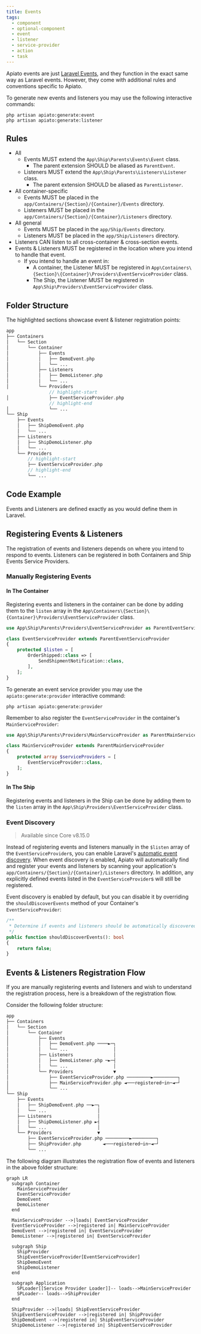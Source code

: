 ```yaml
---
title: Events
tags:
  - component
  - optional-component
  - event
  - listener
  - service-provider
  - action
  - task
---
```


Apiato events are just [Laravel Events](https://laravel.com/docs/events),
and they function in the exact same way as Laravel events.
However, they come with additional rules and conventions specific to Apiato.

To generate new events and listeners you may use the following interactive commands:

```
php artisan apiato:generate:event
php artisan apiato:generate:listener
```

## Rules

- All 
  - Events MUST extend the `App\Ship\Parents\Events\Event` class.
    - The parent extension SHOULD be aliased as `ParentEvent`.
  - Listeners MUST extend the `App\Ship\Parents\Listeners\Listener` class.
    - The parent extension SHOULD be aliased as `ParentListener`.
- All container-specific
  - Events MUST be placed in the `app/Containers/{Section}/{Container}/Events` directory.
  - Listeners MUST be placed in the `app/Containers/{Section}/{Container}/Listeners` directory.
- All general
  - Events MUST be placed in the `app/Ship/Events` directory.
  - Listeners MUST be placed in the `app/Ship/Listeners` directory.
- Listeners CAN listen to all cross-container & cross-section events.
- Events & Listeners MUST be registered in the location where you intend to handle that event.
  - If you intend to handle an event in:
    - A container, the Listener MUST be registered in `App\Containers\{Section}\{Container}\Providers\EventServiceProvider` class.
    - The Ship, the Listener MUST be registered in `App\Ship\Providers\EventServiceProvider` class.

## Folder Structure

The highlighted sections showcase event & listener registration points:

```php
app
├── Containers
│   └── Section
│       └── Container
│           ├── Events
│           │   ├── DemoEvent.php
│           │   └── ...
│           ├── Listeners
│           │   ├── DemoListener.php
│           │   └── ...
│           └── Providers
                // highlight-start
│               ├── EventServiceProvider.php
                // highlight-end
│               └── ...
└── Ship
    ├── Events
    │   ├── ShipDemoEvent.php
    │   └── ...
    ├── Listeners
    │   ├── ShipDemoListener.php
    │   └── ...
    └── Providers
        // highlight-start
        ├── EventServiceProvider.php
        // highlight-end
        └── ...
```

## Code Example

Events and Listeners are defined exactly as you would define them in Laravel.

## Registering Events & Listeners

The registration of events and listeners depends on where you intend to respond to events.
Listeners can be registered in both Containers and Ship Events Service Providers.

### Manually Registering Events

#### In The Container

Registering events and listeners in the container can be done
by adding them to the `listen` array in the `App\Containers\{Section}\{Container}\Providers\EventServiceProvider` class.

```php
use App\Ship\Parents\Providers\EventServiceProvider as ParentEventServiceProvider;

class EventServiceProvider extends ParentEventServiceProvider
{
    protected $listen = [
        OrderShipped::class => [
            SendShipmentNotification::class,
        ],
    ];
}
```

To generate an event service provider
you may use the `apiato:generate:provider` interactive command:

```
php artisan apiato:generate:provider
```

Remember to also register the `EventServiceProvider` in the container's `MainServiceProvider`:

```php
use App\Ship\Parents\Providers\MainServiceProvider as ParentMainServiceProvider;

class MainServiceProvider extends ParentMainServiceProvider
{
    protected array $serviceProviders = [
        EventServiceProvider::class,
    ];
}
```

#### In The Ship

Registering events and listeners in the Ship can be done
by adding them to the `listen` array in the `App\Ship\Providers\EventServiceProvider` class.

### Event Discovery
> Available since Core v8.15.0

Instead of registering events and listeners manually in the `$listen` array of the `EventServiceProvider`s,
you can enable Laravel's [automatic event discovery](https://laravel.com/docs/events#event-discovery).
When event discovery is enabled,
Apiato will automatically find
and register your events and listeners
by scanning your application's `app/Containers/{Section}/{Container}/Listeners` directory.
In addition, any explicitly defined events listed in the `EventServiceProvider`s will still be registered.

Event discovery is enabled by default,
but you can disable it by overriding the `shouldDiscoverEvents` method of your Container's `EventServiceProvider`:

```php
/**
 * Determine if events and listeners should be automatically discovered.
 */
public function shouldDiscoverEvents(): bool
{
    return false;
}
```

## Events & Listeners Registration Flow

If you are manually registering events and listeners and wish to understand the registration process,
here is a breakdown of the registration flow.

Consider the following folder structure:

```php
app
├── Containers
│   └── Section
│       └── Container
│           ├── Events
│           │   ├── DemoEvent.php ────►─┐
│           │   └── ...                 │
│           ├── Listeners               │
│           │   ├── DemoListener.php ─►─┤
│           │   └── ...                 │
│           └── Providers               ▼
│               ├── EventServiceProvider.php ─────────►─────────┐
│               ├── MainServiceProvider.php ◄───registered─in─◄─┘
│               └── ...
└── Ship
    ├── Events
    │   ├── ShipDemoEvent.php ──►─┐
    │   └── ...                   │
    ├── Listeners                 │
    │   ├── ShipDemoListener.php ►┤
    │   └── ...                   │
    └── Providers                 ▼
        ├── EventServiceProvider.php ─────────►─────────┐
        ├── ShipProvider.php        ◄───registered─in─◄─┘
        └── ...
```

The following diagram illustrates the registration flow of events and listeners in the above folder structure:

```mermaid
graph LR
  subgraph Container
    MainServiceProvider
    EventServiceProvider
    DemoEvent
    DemoListener
  end
  
  MainServiceProvider -->|loads| EventServiceProvider
  EventServiceProvider -->|registered in| MainServiceProvider
  DemoEvent -->|registered in| EventServiceProvider
  DemoListener -->|registered in| EventServiceProvider
  
  subgraph Ship
    ShipProvider
    ShipEventServiceProvider[EventServiceProvider]
    ShipDemoEvent
    ShipDemoListener
  end

  subgraph Application
    SPLoader[[Service Provider Loader]]-- loads-->MainServiceProvider
    SPLoader-- loads-->ShipProvider
  end
  
  ShipProvider -->|loads| ShipEventServiceProvider
  ShipEventServiceProvider -->|registered in| ShipProvider
  ShipDemoEvent -->|registered in| ShipEventServiceProvider
  ShipDemoListener -->|registered in| ShipEventServiceProvider
```

